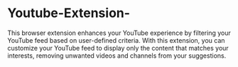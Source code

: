 # Youtube-Extension-
This browser extension enhances your YouTube experience by filtering your YouTube feed based on user-defined criteria. With this extension, you can customize your YouTube feed to display only the content that matches your interests, removing unwanted videos and channels from your suggestions.
